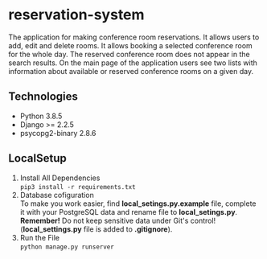 # reservation-system
The application for making conference room reservations. It allows users to add, edit and delete rooms. It allows booking a selected conference room for the whole day. The reserved conference room does not appear in the search results. On the main page of the application users see two lists with information about available or reserved conference rooms on a given day.

## Technologies
* Python 3.8.5
* Django >= 2.2.5
* psycopg2-binary 2.8.6

## LocalSetup
1) Install All Dependencies  
`pip3 install -r requirements.txt`
2) Database cofiguration  
To make you work easier, find **local_setings.py.example** file, complete it 
with your PostgreSQL data and rename file to **local_setings.py**.  
**Remember!** Do not keep sensitive data under Git's control! (**local_settings.py** file is added to **.gitignore**).   
3) Run the File  
`python manage.py runserver`